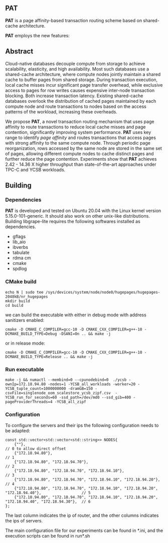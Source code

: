 ## PAT
**PAT** is a page affinity-based transaction routing scheme based on shared-cache architecture.

**PAT** employs the new features:

## Abstract
Cloud-native databases decouple compute from storage to achieve scalability, elasticity, and high availability. Most such databases use a shared-cache architecture, where compute nodes jointly maintain a shared cache to buffer pages from shared storage. During transaction execution, local cache misses incur significant page transfer overhead, while exclusive access to pages for row writes causes expensive inter-node transaction blocking. Both increase transaction latency. Existing shared-cache databases overlook the distribution of cached pages maintained by each compute node and route transactions to nodes based on the access patterns of the workload, increasing these overheads.

We propose **PAT**, a novel transaction routing mechanism that uses page affinity to route transactions to reduce local cache misses and page contention, significantly improving system performance. **PAT** uses key range to identify *page affinity* and routes transactions that access pages with strong affinity to the same compute node. Through periodic page reorganization, rows accessed by the same node are stored in the same set of pages, allowing different compute nodes to cache distinct pages and further reduce the page contention. Experiments show that **PAT** achieves 2.42 - 14.36 X higher throughput than state-of-the-art approaches under TPC-C and YCSB workloads.

## Building
### Dependencies
**PAT** is developed and tested on Ubuntu 20.04 with the Linux kernel version 5.15.0-101-generic. It should also work on other unix-like distributions. Building libgrape-lite requires the following softwares installed as dependencies.
- gflags
- lib_aio
- ibverbs
- tabulate
- rdma cm
- cmake
- spdlog
### CMake build
```
echo N | sudo tee /sys/devices/system/node/node0/hugepages/hugepages-2048kB/nr_hugepages    
mkdir build
cd build
````
we can build the executable with either in debug mode with address sanitizers enabled:
```
cmake -D CMAKE_C_COMPILER=gcc-10 -D CMAKE_CXX_COMPILER=g++-10 -DCMAKE_BUILD_TYPE=Debug -DSANI=On .. && make -j
```
or in release mode:
```
cmake -D CMAKE_C_COMPILER=gcc-10 -D CMAKE_CXX_COMPILER=g++-10 -DCMAKE_BUILD_TYPE=Release .. && make -j
```
### Run executable
```
make -j && numactl --membind=0 --cpunodebind=0  ./ycsb -ownIp=172.18.94.80 -nodes=1 -YCSB_all_workloads -worker=20 -YCSB_tuple_count=1000000000 -dramGB=150 -csvFile=singlenode_oom_scalestore_ycsb_zipf.csv  -YCSB_run_for_seconds=60 -ssd_path=/dev/md0 --ssd_gib=400 -pageProviderThreads=4 -YCSB_all_zipf
```
### Configuration
To configure the servers and their ips the following configuration needs to be adapted:
```
const std::vector<std::vector<std::string>> NODES{
    {""},                                                                                              // 0 to allow direct offset
    {"172.18.94.80"},                                                                                  // 1
    {"172.18.94.80", "172.18.94.70"},                                                                  // 2
    {"172.18.94.80", "172.18.94.70", "172.18.94.10"},                                                  // 3
    {"172.18.94.80", "172.18.94.70", "172.18.94.10", "172.18.94.20"},                                  // 4
    {"172.18.94.80", "172.18.94.70", "172.18.94.10", "172.18.94.20", "172.18.94.40"},                  // 5
    {"172.18.94.80", "172.18.94.70", "172.18.94.10", "172.18.94.20", "172.18.94.40", "172.18.94.30"},  // 6
};
```
The last column indicates the ip of router, and the other columns indicates the ips of servers.

The main configuration file for our experiments can be found in \*.ini, and the execution scripts can be found in run\*.sh
